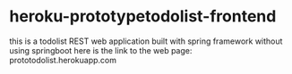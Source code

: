 # heroku-prototypetodolist-frontend
this is a todolist REST web application built with spring framework without using springboot
here is the link to the web page: prototodolist.herokuapp.com
